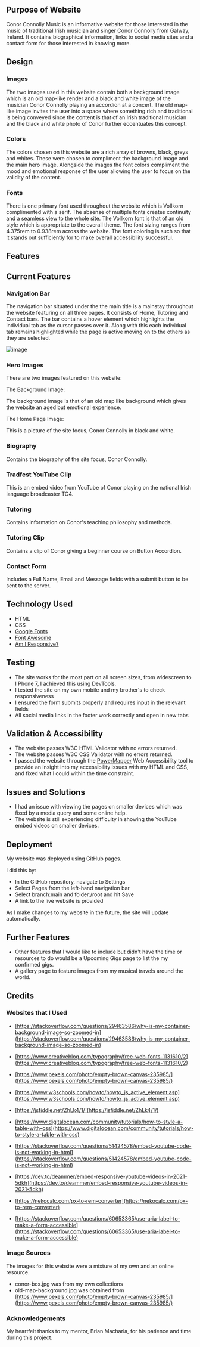 ## Purpose of Website

Conor Connolly Music is an informative website for those interested in the music of traditional Irish musician and singer Conor Connolly from Galway, Ireland. It contains biographical information, links to social media sites and a contact form for those interested in knowing more.

## Design

### Images
The two images used in this website contain both a background image which is an old map-like render and a black and white image of the musician Conor Connolly playing an accordion at a concert. The old map-like image invites the user into a space where something rich and traditional is being conveyed since the content is that of an Irish traditional musician and the black and white photo of Conor further eccentuates this concept.

### Colors
The colors chosen on this website are a rich array of browns, black, greys and whites. These were chosen to compliment the background image and the main hero image. Alongside the images the font colors compliment the mood and emotional response of the user allowing the user to focus on the validity of the content.

### Fonts
There is one primary font used throughout the website which is Vollkorn complimented with a serif. The absense of multiple fonts creates continuity and a seamless view to the whole site. The Vollkorn font is that of an old style  which is appropriate to the overall theme. The font sizing ranges from 4.375rem to 0.938rem across the website. The font coloring is such so that it stands out sufficiently for to make overall accessibility successful.

## Features

## Current Features

### Navigation Bar
The navigation bar situated under the the main title is a mainstay throughout the website featuring on all three pages. It consists of Home, Tutoring and Contact bars. The bar contains a hover element which highlights the individual tab as the cursor passes over it. Along with this each individual tab remains highlighted while the page is active moving on to the others as they are selected.

![image](/workspace/conor-connolly-music/css/images/nav-bar.png)

### Hero Images

There are two images featured on this website:

The Background Image:

The background image is that of an old map like background which gives the website an aged but emotional experience.

The Home Page Image:

This is a picture of the site focus, Conor Connolly in black and white.

### Biography
Contains the biography of the site focus, Conor Connolly.

### Tradfest YouTube Clip
This is an embed video from YouTube of Conor playing on the national Irish language broadcaster TG4.

### Tutoring
Contains information on Conor's teaching philosophy and methods.

### Tutoring Clip
Contains a clip of Conor giving a beginner course on Button Accordion.

### Contact Form
Includes a Full Name, Email and Message fields with a submit button to be sent to the server.

## Technology Used

-   HTML
-   CSS
-   [Google Fonts](https://fonts.google.com/)
-   [Font Awesome](https://fontawesome.com/)
-   [Am I Responsive?](http://ami.responsivedesign.is/)


## Testing

-   The site works for the most part on all screen sizes, from widescreen to I Phone 7, I achieved this using DevTools.
-   I tested the site on my own mobile and my brother's to check responsiveness
-   I ensured the form submits properly and requires input in the relevant fields
-   All social media links in the footer work correctly and open in new tabs

## Validation & Accessibility

-   The website passes W3C HTML Validator with no errors returned.
-   The website passes W3C CSS Validator with no errors returned.
-   I passed the website through the  [PowerMapper](https://www.powermapper.com/)  Web Accessibility tool to provide an insight into my accessibility issues with my HTML and CSS, and fixed what I could within the time constraint.

## Issues and Solutions

- I had an issue with viewing the pages on smaller devices which was fixed by a media query and some online help.
- The website is still experiencing difficulty in showing the YouTube embed videos on smaller devices.


## Deployment

My website was deployed using GitHub pages. 

I did this by:

-   In the GitHub repository, navigate to Settings
-   Select Pages from the left-hand navigation bar
-   Select branch:main and folder:/root and hit Save
-   A link to the live website is provided

As I make changes to my website in the future, the site will update automatically.  

## Further Features

- Other features that I would like to include but didn't have the time or resources to do would be a Upcoming Gigs page to list the my confirmed gigs.
- A gallery page to feature images from my musical travels around the world. 

## Credits

### Websites that I Used
- [https://stackoverflow.com/questions/29463586/why-is-my-container-background-image-so-zoomed-in](https://stackoverflow.com/questions/29463586/why-is-my-container-background-image-so-zoomed-in)

  

- [https://www.creativebloq.com/typography/free-web-fonts-1131610/2](https://www.creativebloq.com/typography/free-web-fonts-1131610/2)

  

- [https://www.pexels.com/photo/empty-brown-canvas-235985/](https://www.pexels.com/photo/empty-brown-canvas-235985/)

  

- [https://www.w3schools.com/howto/howto_js_active_element.asp](https://www.w3schools.com/howto/howto_js_active_element.asp)

  

- [https://jsfiddle.net/ZhLk4/1/](https://jsfiddle.net/ZhLk4/1/)

  

- [https://www.digitalocean.com/community/tutorials/how-to-style-a-table-with-css](https://www.digitalocean.com/community/tutorials/how-to-style-a-table-with-css)

  

- [https://stackoverflow.com/questions/51424578/embed-youtube-code-is-not-working-in-html](https://stackoverflow.com/questions/51424578/embed-youtube-code-is-not-working-in-html)

  

- [https://dev.to/deammer/embed-responsive-youtube-videos-in-2021-5dkh](https://dev.to/deammer/embed-responsive-youtube-videos-in-2021-5dkh)

  

- [https://nekocalc.com/px-to-rem-converter](https://nekocalc.com/px-to-rem-converter)

  

- [https://stackoverflow.com/questions/60653365/use-aria-label-to-make-a-form-accessible](https://stackoverflow.com/questions/60653365/use-aria-label-to-make-a-form-accessible)


### Image Sources

The images for this website were a mixture of my own and  an online resource.

- conor-box.jpg was from my own collections
- old-map-background.jpg was obtained from [https://www.pexels.com/photo/empty-brown-canvas-235985/](https://www.pexels.com/photo/empty-brown-canvas-235985/)



### Acknowledgements

My heartfelt thanks to my mentor, Brian Macharia, for his patience and time during this project. 
